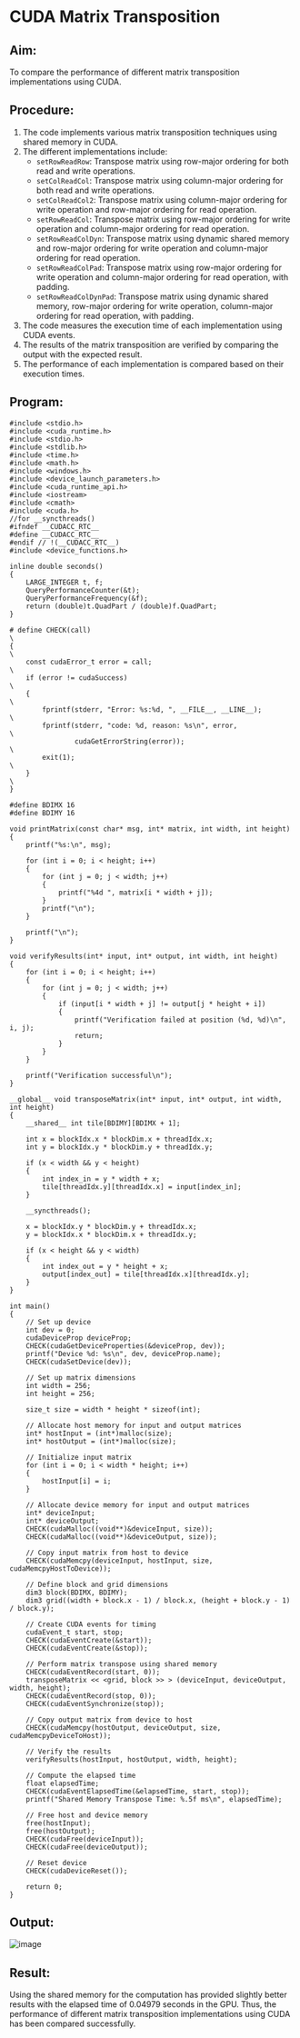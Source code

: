 # CUDA Matrix Transposition
## Aim:
To compare the performance of different matrix transposition implementations using CUDA.

## Procedure:
1. The code implements various matrix transposition techniques using shared memory in CUDA.
2. The different implementations include:
   - `setRowReadRow`: Transpose matrix using row-major ordering for both read and write operations.
   - `setColReadCol`: Transpose matrix using column-major ordering for both read and write operations.
   - `setColReadCol2`: Transpose matrix using column-major ordering for write operation and row-major ordering for read operation.
   - `setRowReadCol`: Transpose matrix using row-major ordering for write operation and column-major ordering for read operation.
   - `setRowReadColDyn`: Transpose matrix using dynamic shared memory and row-major ordering for write operation and column-major ordering for read operation.
   - `setRowReadColPad`: Transpose matrix using row-major ordering for write operation and column-major ordering for read operation, with padding.
   - `setRowReadColDynPad`: Transpose matrix using dynamic shared memory, row-major ordering for write operation, column-major ordering for read operation, with padding.
3. The code measures the execution time of each implementation using CUDA events.
4. The results of the matrix transposition are verified by comparing the output with the expected result.
5. The performance of each implementation is compared based on their execution times.

## Program:
```cuda
#include <stdio.h>
#include <cuda_runtime.h>
#include <stdio.h>
#include <stdlib.h>
#include <time.h>
#include <math.h>
#include <windows.h>
#include <device_launch_parameters.h>
#include <cuda_runtime_api.h>
#include <iostream>
#include <cmath>
#include <cuda.h>
//for __syncthreads()
#ifndef __CUDACC_RTC__ 
#define __CUDACC_RTC__
#endif // !(__CUDACC_RTC__)
#include <device_functions.h>

inline double seconds()
{
    LARGE_INTEGER t, f;
    QueryPerformanceCounter(&t);
    QueryPerformanceFrequency(&f);
    return (double)t.QuadPart / (double)f.QuadPart;
}

# define CHECK(call)                                                            \
{                                                                              \
    const cudaError_t error = call;                                            \
    if (error != cudaSuccess)                                                  \
    {                                                                          \
        fprintf(stderr, "Error: %s:%d, ", __FILE__, __LINE__);                 \
        fprintf(stderr, "code: %d, reason: %s\n", error,                       \
                cudaGetErrorString(error));                                    \
        exit(1);                                                               \
    }                                                                          \
}

#define BDIMX 16
#define BDIMY 16

void printMatrix(const char* msg, int* matrix, int width, int height)
{
    printf("%s:\n", msg);

    for (int i = 0; i < height; i++)
    {
        for (int j = 0; j < width; j++)
        {
            printf("%4d ", matrix[i * width + j]);
        }
        printf("\n");
    }

    printf("\n");
}

void verifyResults(int* input, int* output, int width, int height)
{
    for (int i = 0; i < height; i++)
    {
        for (int j = 0; j < width; j++)
        {
            if (input[i * width + j] != output[j * height + i])
            {
                printf("Verification failed at position (%d, %d)\n", i, j);
                return;
            }
        }
    }

    printf("Verification successful\n");
}

__global__ void transposeMatrix(int* input, int* output, int width, int height)
{
    __shared__ int tile[BDIMY][BDIMX + 1];

    int x = blockIdx.x * blockDim.x + threadIdx.x;
    int y = blockIdx.y * blockDim.y + threadIdx.y;

    if (x < width && y < height)
    {
        int index_in = y * width + x;
        tile[threadIdx.y][threadIdx.x] = input[index_in];
    }

    __syncthreads();

    x = blockIdx.y * blockDim.y + threadIdx.x;
    y = blockIdx.x * blockDim.x + threadIdx.y;

    if (x < height && y < width)
    {
        int index_out = y * height + x;
        output[index_out] = tile[threadIdx.x][threadIdx.y];
    }
}

int main()
{
    // Set up device
    int dev = 0;
    cudaDeviceProp deviceProp;
    CHECK(cudaGetDeviceProperties(&deviceProp, dev));
    printf("Device %d: %s\n", dev, deviceProp.name);
    CHECK(cudaSetDevice(dev));

    // Set up matrix dimensions
    int width = 256;
    int height = 256;

    size_t size = width * height * sizeof(int);

    // Allocate host memory for input and output matrices
    int* hostInput = (int*)malloc(size);
    int* hostOutput = (int*)malloc(size);

    // Initialize input matrix
    for (int i = 0; i < width * height; i++)
    {
        hostInput[i] = i;
    }

    // Allocate device memory for input and output matrices
    int* deviceInput;
    int* deviceOutput;
    CHECK(cudaMalloc((void**)&deviceInput, size));
    CHECK(cudaMalloc((void**)&deviceOutput, size));

    // Copy input matrix from host to device
    CHECK(cudaMemcpy(deviceInput, hostInput, size, cudaMemcpyHostToDevice));

    // Define block and grid dimensions
    dim3 block(BDIMX, BDIMY);
    dim3 grid((width + block.x - 1) / block.x, (height + block.y - 1) / block.y);

    // Create CUDA events for timing
    cudaEvent_t start, stop;
    CHECK(cudaEventCreate(&start));
    CHECK(cudaEventCreate(&stop));

    // Perform matrix transpose using shared memory
    CHECK(cudaEventRecord(start, 0));
    transposeMatrix << <grid, block >> > (deviceInput, deviceOutput, width, height);
    CHECK(cudaEventRecord(stop, 0));
    CHECK(cudaEventSynchronize(stop));

    // Copy output matrix from device to host
    CHECK(cudaMemcpy(hostOutput, deviceOutput, size, cudaMemcpyDeviceToHost));

    // Verify the results
    verifyResults(hostInput, hostOutput, width, height);

    // Compute the elapsed time
    float elapsedTime;
    CHECK(cudaEventElapsedTime(&elapsedTime, start, stop));
    printf("Shared Memory Transpose Time: %.5f ms\n", elapsedTime);

    // Free host and device memory
    free(hostInput);
    free(hostOutput);
    CHECK(cudaFree(deviceInput));
    CHECK(cudaFree(deviceOutput));

    // Reset device
    CHECK(cudaDeviceReset());

    return 0;
}
```
## Output:

![image](https://github.com/Marinto-Richee/Parallel-Computing-Architecture/assets/65499285/65657470-fbdb-4c1c-881a-2b1bd6eb1e97)

## Result:
Using the shared memory for the computation has provided slightly better results with the elapsed time of 0.04979 seconds in the GPU.
Thus, the performance of different matrix transposition implementations using CUDA has been compared successfully.
